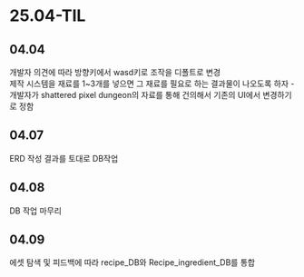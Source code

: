 # 25.04-TIL
## 04.04
개발자 의견에 따라 방향키에서 wasd키로 조작을 디폴트로 변경   
제작 시스템을 재료를 1~3개를 넣으면 그 재료를 필요로 하는 결과물이 나오도록 하자 - 개발자가 shattered pixel dungeon의 자료를 통해 건의해서 기존의 UI에서 변경하기로 정함  
  
## 04.07
ERD 작성 결과를 토대로 DB작업
  
## 04.08
DB 작업 마무리
  
## 04.09  
에셋 탐색 및 피드백에 따라 recipe_DB와 Recipe_ingredient_DB를 통합
